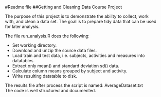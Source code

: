 #Readme file
##Getting and Cleaning Data Course Project

The purpose of this project is to demonstrate the ability to collect, work with, and clean a data set. 
The goal is to prepare tidy data that can be used for later analysis. 

The file run_analysis.R does the following:
<ul>
    <li>Set working directory.</li>
    <li>Download and unzip the source data files.</li>
    <li>Load train and test data, i.e. subjects, activities and measures into datatables.</li>
    <li>Extract only mean() and standard deviation sd() data.</li>
    <li>Calculate column means grouped by subject and activity.</li>
    <li>Write resulting datatable to disk.</li>
</ul>
The results file after process the script is named: AverageDataset.txt
<br>
The code is well structured and documented.